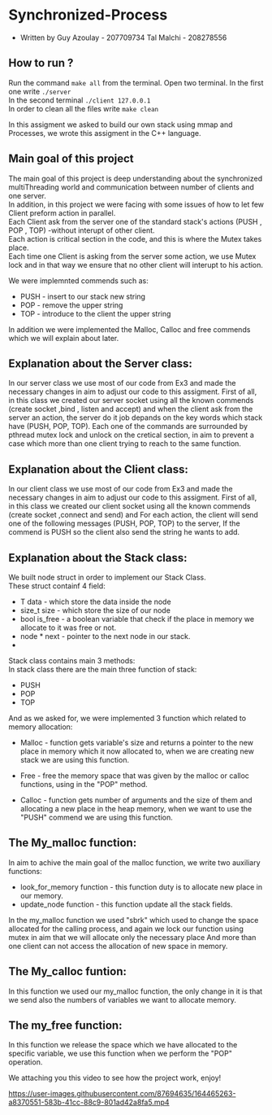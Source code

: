 # Synchronized-Process

- Written by Guy Azoulay - 207709734
  Tal Malchi - 208278556

## How to run ?

Run the command `make all` from the terminal.
Open two terminal. In the first one write `./server`  
In the second terminal `./client 127.0.0.1`  
In order to clean all the files write `make clean`

In this assigment we asked to build our own stack using mmap and Processes, we wrote this assigment in the C++ language.

## Main goal of this project

The main goal of this project is deep understanding about the synchronized multiThreading world and communication
between number of clients and one server.  
In addition, in this project we were facing with some issues of how to let few Client preform action in parallel.  
 Each Client ask from the server one of the standard stack's actions (PUSH , POP , TOP) -without interupt of other client.  
Each action is critical section in the code, and this is where the Mutex takes place.  
Each time one Client is asking from the server some action, we use Mutex lock and in that way we ensure that no other client will interupt to his action.

We were implemnted commends such as:

- PUSH - insert to our stack new string
- POP - remove the upper string
- TOP - introduce to the client the upper string

In addition we were implemented the Malloc, Calloc and free commends which we will explain about later.

## Explanation about the Server class:

In our server class we use most of our code from Ex3 and made the necessary changes in aim to
adjust our code to this assigment.
First of all, in this class we created our server socket using all the known commends (create socket ,bind , listen and accept)
and when the client ask from the server an action, the server do it job depands on the key words which stack have (PUSH, POP, TOP).
Each one of the commands are surrounded by pthread mutex lock and unlock on the cretical section, in aim to prevent a
case which more than one client trying to reach to the same function.

## Explanation about the Client class:

In our client class we use most of our code from Ex3 and made the necessary changes in aim to
adjust our code to this assigment.
First of all, in this class we created our client socket using all the known commends (create socket ,connect and send)
and For each action, the client will send one of the following messages (PUSH, POP, TOP) to the server,
If the commend is PUSH so the client also send the string he wants to add.

## Explanation about the Stack class:

We built node struct in order to implement our Stack Class.  
These struct containf 4 field:

- T data - which store the data inside the node
- size_t size - which store the size of our node
- bool is_free - a boolean variable that check if the place in memory we allocate to it was free or not.
- node \* next - pointer to the next node in our stack.
-

Stack class contains main 3 methods:  
In stack class there are the main three function of stack:

- PUSH
- POP
- TOP

And as we asked for, we were implemented 3 function which related to memory allocation:

- Malloc - function gets variable's size and returns a pointer to the new place in memory which
  it now allocated to, when we are creating new stack we are using this function.
- Free - free the memory space that was given by the malloc or calloc functions, using in the "POP" method.

- Calloc - function gets number of arguments and the size of them and allocating a new place in the heap memory,
  when we want to use the "PUSH" commend we are using this function.

## The My_malloc function:

In aim to achive the main goal of the malloc function, we write two auxiliary functions:

- look_for_memory function - this function duty is to allocate new place in our memory.
- update_node function - this function update all the stack fields.

In the my_malloc function we used "sbrk" which used to change the space allocated for the calling process,
and again we lock our function using mutex in aim that we will allocate only the necessary place And more than one client can not
access the allocation of new space in memory.

## The My_calloc funtion:

In this function we used our my_malloc function, the only change in it is that we send also the numbers
of variables we want to allocate memory.

## The my_free function:

In this function we release the space which we have allocated to the specific variable,
we use this function when we perform the "POP" operation.

We attaching you this video to see how the project work, enjoy!

https://user-images.githubusercontent.com/87694635/164465263-a8370551-583b-41cc-88c9-801ad42a8fa5.mp4
